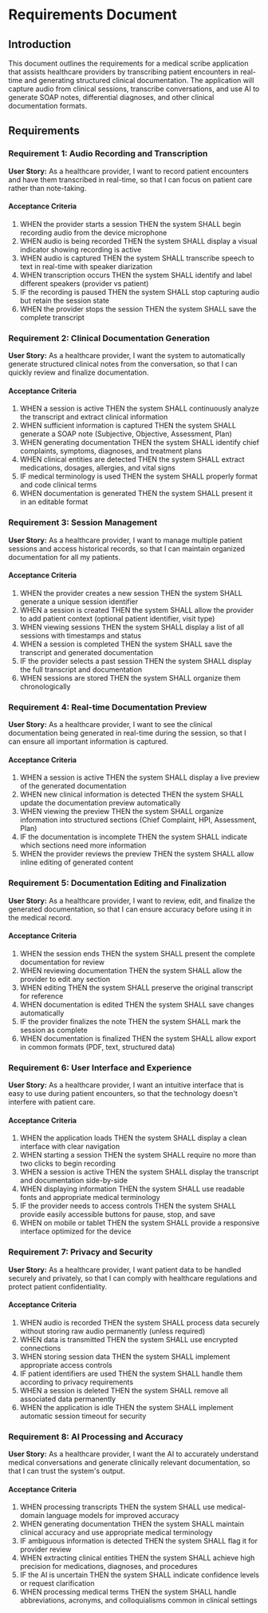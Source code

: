 # Requirements Document

## Introduction

This document outlines the requirements for a medical scribe application that assists healthcare providers by transcribing patient encounters in real-time and generating structured clinical documentation. The application will capture audio from clinical sessions, transcribe conversations, and use AI to generate SOAP notes, differential diagnoses, and other clinical documentation formats.

## Requirements

### Requirement 1: Audio Recording and Transcription

**User Story:** As a healthcare provider, I want to record patient encounters and have them transcribed in real-time, so that I can focus on patient care rather than note-taking.

#### Acceptance Criteria

1. WHEN the provider starts a session THEN the system SHALL begin recording audio from the device microphone
2. WHEN audio is being recorded THEN the system SHALL display a visual indicator showing recording is active
3. WHEN audio is captured THEN the system SHALL transcribe speech to text in real-time with speaker diarization
4. WHEN transcription occurs THEN the system SHALL identify and label different speakers (provider vs patient)
5. IF the recording is paused THEN the system SHALL stop capturing audio but retain the session state
6. WHEN the provider stops the session THEN the system SHALL save the complete transcript

### Requirement 2: Clinical Documentation Generation

**User Story:** As a healthcare provider, I want the system to automatically generate structured clinical notes from the conversation, so that I can quickly review and finalize documentation.

#### Acceptance Criteria

1. WHEN a session is active THEN the system SHALL continuously analyze the transcript and extract clinical information
2. WHEN sufficient information is captured THEN the system SHALL generate a SOAP note (Subjective, Objective, Assessment, Plan)
3. WHEN generating documentation THEN the system SHALL identify chief complaints, symptoms, diagnoses, and treatment plans
4. WHEN clinical entities are detected THEN the system SHALL extract medications, dosages, allergies, and vital signs
5. IF medical terminology is used THEN the system SHALL properly format and code clinical terms
6. WHEN documentation is generated THEN the system SHALL present it in an editable format

### Requirement 3: Session Management

**User Story:** As a healthcare provider, I want to manage multiple patient sessions and access historical records, so that I can maintain organized documentation for all my patients.

#### Acceptance Criteria

1. WHEN the provider creates a new session THEN the system SHALL generate a unique session identifier
2. WHEN a session is created THEN the system SHALL allow the provider to add patient context (optional patient identifier, visit type)
3. WHEN viewing sessions THEN the system SHALL display a list of all sessions with timestamps and status
4. WHEN a session is completed THEN the system SHALL save the transcript and generated documentation
5. IF the provider selects a past session THEN the system SHALL display the full transcript and documentation
6. WHEN sessions are stored THEN the system SHALL organize them chronologically

### Requirement 4: Real-time Documentation Preview

**User Story:** As a healthcare provider, I want to see the clinical documentation being generated in real-time during the session, so that I can ensure all important information is captured.

#### Acceptance Criteria

1. WHEN a session is active THEN the system SHALL display a live preview of the generated documentation
2. WHEN new clinical information is detected THEN the system SHALL update the documentation preview automatically
3. WHEN viewing the preview THEN the system SHALL organize information into structured sections (Chief Complaint, HPI, Assessment, Plan)
4. IF the documentation is incomplete THEN the system SHALL indicate which sections need more information
5. WHEN the provider reviews the preview THEN the system SHALL allow inline editing of generated content

### Requirement 5: Documentation Editing and Finalization

**User Story:** As a healthcare provider, I want to review, edit, and finalize the generated documentation, so that I can ensure accuracy before using it in the medical record.

#### Acceptance Criteria

1. WHEN the session ends THEN the system SHALL present the complete documentation for review
2. WHEN reviewing documentation THEN the system SHALL allow the provider to edit any section
3. WHEN editing THEN the system SHALL preserve the original transcript for reference
4. WHEN documentation is edited THEN the system SHALL save changes automatically
5. IF the provider finalizes the note THEN the system SHALL mark the session as complete
6. WHEN documentation is finalized THEN the system SHALL allow export in common formats (PDF, text, structured data)

### Requirement 6: User Interface and Experience

**User Story:** As a healthcare provider, I want an intuitive interface that is easy to use during patient encounters, so that the technology doesn't interfere with patient care.

#### Acceptance Criteria

1. WHEN the application loads THEN the system SHALL display a clean interface with clear navigation
2. WHEN starting a session THEN the system SHALL require no more than two clicks to begin recording
3. WHEN a session is active THEN the system SHALL display the transcript and documentation side-by-side
4. WHEN displaying information THEN the system SHALL use readable fonts and appropriate medical terminology
5. IF the provider needs to access controls THEN the system SHALL provide easily accessible buttons for pause, stop, and save
6. WHEN on mobile or tablet THEN the system SHALL provide a responsive interface optimized for the device

### Requirement 7: Privacy and Security

**User Story:** As a healthcare provider, I want patient data to be handled securely and privately, so that I can comply with healthcare regulations and protect patient confidentiality.

#### Acceptance Criteria

1. WHEN audio is recorded THEN the system SHALL process data securely without storing raw audio permanently (unless required)
2. WHEN data is transmitted THEN the system SHALL use encrypted connections
3. WHEN storing session data THEN the system SHALL implement appropriate access controls
4. IF patient identifiers are used THEN the system SHALL handle them according to privacy requirements
5. WHEN a session is deleted THEN the system SHALL remove all associated data permanently
6. WHEN the application is idle THEN the system SHALL implement automatic session timeout for security

### Requirement 8: AI Processing and Accuracy

**User Story:** As a healthcare provider, I want the AI to accurately understand medical conversations and generate clinically relevant documentation, so that I can trust the system's output.

#### Acceptance Criteria

1. WHEN processing transcripts THEN the system SHALL use medical-domain language models for improved accuracy
2. WHEN generating documentation THEN the system SHALL maintain clinical accuracy and use appropriate medical terminology
3. IF ambiguous information is detected THEN the system SHALL flag it for provider review
4. WHEN extracting clinical entities THEN the system SHALL achieve high precision for medications, diagnoses, and procedures
5. IF the AI is uncertain THEN the system SHALL indicate confidence levels or request clarification
6. WHEN processing medical terms THEN the system SHALL handle abbreviations, acronyms, and colloquialisms common in clinical settings
